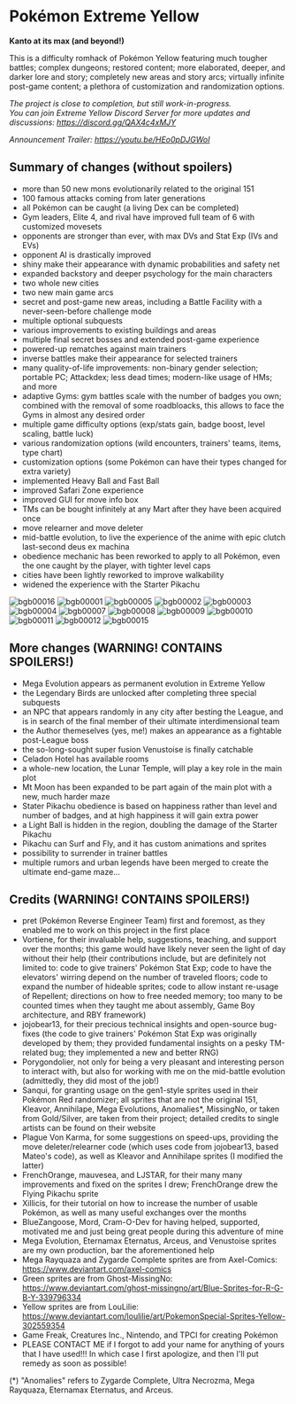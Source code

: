 # Pokémon Extreme Yellow
**Kanto at its max (and beyond!)**

This is a difficulty romhack of Pokémon Yellow featuring much tougher battles; complex dungeons; restored content; more elaborated, deeper, and darker lore and story; completely new areas and story arcs; virtually infinite post-game content; a plethora of customization and randomization options.

*The project is close to completion, but still work-in-progress.* <br/>
*You can join Extreme Yellow Discord Server for more updates and discussions: https://discord.gg/QAX4c4xMJY*

*Announcement Trailer: https://youtu.be/HEo0pDJGWoI*

## Summary of changes (without spoilers)

- more than 50 new mons evolutionarily related to the original 151
- 100 famous attacks coming from later generations
- all Pokémon can be caught (a living Dex can be completed)
- Gym leaders, Elite 4, and rival have improved full team of 6 with customized movesets
- opponents are stronger than ever, with max DVs and Stat Exp (IVs and EVs)
- opponent AI is drastically improved
- shiny make their appearance with dynamic probabilities and safety net
- expanded backstory and deeper psychology for the main characters
- two whole new cities
- two new main game arcs
- secret and post-game new areas, including a Battle Facility with a never-seen-before challenge mode
- multiple optional subquests
- various improvements to existing buildings and areas
- multiple final secret bosses and extended post-game experience
- powered-up rematches against main trainers
- inverse battles make their appearance for selected trainers
- many quality-of-life improvements: non-binary gender selection; portable PC; Attackdex; less dead times; modern-like usage of HMs; and more
- adaptive Gyms: gym battles scale with the number of badges you own; combined with the removal of some roadbloacks, this allows to face the Gyms in almost any desired order
- multiple game difficulty options (exp/stats gain, badge boost, level scaling, battle luck)
- various randomization options (wild encounters, trainers' teams, items, type chart)
- customization options (some Pokémon can have their types changed for extra variety)
- implemented Heavy Ball and Fast Ball
- improved Safari Zone experience
- improved GUI for move info box
- TMs can be bought infinitely at any Mart after they have been acquired once
- move relearner and move deleter
- mid-battle evolution, to live the experience of the anime with epic clutch last-second deus ex machina
- obedience mechanic has been reworked to apply to all Pokémon, even the one caught by the player, with tighter level caps
- cities have been lightly reworked to improve walkability
- widened the experience with the Starter Pikachu

![bgb00016](https://github.com/RainbowMetalPigeon/ExtremeYellow/assets/118711812/0153c1f1-5952-4625-aa72-2d488218ab16)
![bgb00001](https://github.com/RainbowMetalPigeon/ExtremeYellow/assets/118711812/f225e779-1d75-4c54-9abb-3e02e68e07d9)
![bgb00005](https://github.com/RainbowMetalPigeon/ExtremeYellow/assets/118711812/8a305170-e4bd-4bde-b810-d4065df01367)
![bgb00002](https://github.com/RainbowMetalPigeon/ExtremeYellow/assets/118711812/490981ce-92a6-48fd-82c7-a3d1960996c3)
![bgb00003](https://github.com/RainbowMetalPigeon/ExtremeYellow/assets/118711812/756d334a-947f-47ff-b66c-aa8a41194921)
![bgb00004](https://github.com/RainbowMetalPigeon/ExtremeYellow/assets/118711812/8d13ae4b-ddea-47c8-9833-16a29b5688a5)
![bgb00007](https://github.com/RainbowMetalPigeon/ExtremeYellow/assets/118711812/5fb5ed5d-54a3-4f7c-b192-2b6bcdc6868b)
![bgb00008](https://github.com/RainbowMetalPigeon/ExtremeYellow/assets/118711812/55d2c44d-c788-4928-9cc0-8f229560a527)
![bgb00009](https://github.com/RainbowMetalPigeon/ExtremeYellow/assets/118711812/c542e3f5-fe50-4cee-bebf-be5839013ddf)
![bgb00010](https://github.com/RainbowMetalPigeon/ExtremeYellow/assets/118711812/a75a200f-299a-4506-aa26-3aa339d1f2ff)
![bgb00011](https://github.com/RainbowMetalPigeon/ExtremeYellow/assets/118711812/174d83e4-e3e5-4a13-901c-4982fbdc7166)
![bgb00012](https://github.com/RainbowMetalPigeon/ExtremeYellow/assets/118711812/5275b14e-34f3-4bcd-9d75-ced2b8614d3a)
![bgb00015](https://github.com/RainbowMetalPigeon/ExtremeYellow/assets/118711812/4b5beb3c-d990-44dd-ab70-b4c4c0f25b86)


## More changes (WARNING! CONTAINS SPOILERS!)

- Mega Evolution appears as permanent evolution in Extreme Yellow
- the Legendary Birds are unlocked after completing three special subquests
- an NPC that appears randomly in any city after besting the League, and is in search of the final member of their ultimate interdimensional team
- the Author themeselves (yes, me!) makes an appearance as a fightable post-League boss
- the so-long-sought super fusion Venustoise is finally catchable
- Celadon Hotel has available rooms
- a whole-new location, the Lunar Temple, will play a key role in the main plot
- Mt Moon has been expanded to be part again of the main plot with a new, much harder maze
- Stater Pikachu obedience is based on happiness rather than level and number of badges, and at high happiness it will gain extra power
- a Light Ball is hidden in the region, doubling the damage of the Starter Pikachu
- Pikachu can Surf and Fly, and it has custom animations and sprites
- possibility to surrender in trainer battles
- multiple rumors and urban legends have been merged to create the ultimate end-game maze...

## Credits (WARNING! CONTAINS SPOILERS!)

- pret (Pokémon Reverse Engineer Team) first and foremost, as they enabled me to work on this project in the first place
- Vortiene, for their invaluable help, suggestions, teaching, and support over the months; this game would have likely never seen the light of day without their help (their contributions include, but are definitely not limited to: code to give trainers' Pokémon Stat Exp; code to have the elevators' wirring depend on the number of traveled floors; code to expand the number of hideable sprites; code to allow instant re-usage of Repellent; directions on how to free needed memory; too many to be counted times when they taught me about assembly, Game Boy architecture, and RBY framework)
- jojobear13, for their precious technical insights and open-source bug-fixes (the code to give trainers' Pokémon Stat Exp was originally developed by them; they provided fundamental insights on a pesky TM-related bug; they implemented a new and better RNG)
- Porygondolier, not only for being a very pleasant and interesting person to interact with, but also for working with me on the mid-battle evolution (admittedly, they did most of the job!)
- Sanqui, for granting usage on the gen1-style sprites used in their Pokémon Red randomizer; all sprites that are not the original 151, Kleavor, Annihilape, Mega Evolutions, Anomalies*, MissingNo, or taken from Gold/Silver, are taken from their project; detailed credits to single artists can be found on their website
- Plague Von Karma, for some suggestions on speed-ups, providing the move deleter/relearner code (which uses code from jojobear13, based Mateo's code), as well as Kleavor and Annihilape sprites (I modified the latter)
- FrenchOrange, mauvesea, and LJSTAR, for their many many improvements and fixed on the sprites I drew; FrenchOrange drew the Flying Pikachu sprite
- Xillicis, for their tutorial on how to increase the number of usable Pokémon, as well as many useful exchanges over the months
- BlueZangoose, Mord, Cram-O-Dev for having helped, supported, motivated me and just being great people during this adventure of mine
- Mega Evolution, Eternamax Eternatus, Arceus, and Venustoise sprites are my own production, bar the aforementioned help
- Mega Rayquaza and Zygarde Complete sprites are from Axel-Comics: https://www.deviantart.com/axel-comics
- Green sprites are from Ghost-MissingNo: https://www.deviantart.com/ghost-missingno/art/Blue-Sprites-for-R-G-B-Y-339796334
- Yellow sprites are from LouLilie: https://www.deviantart.com/loulilie/art/PokemonSpecial-Sprites-Yellow-302559354
- Game Freak, Creatures Inc., Nintendo, and TPCI for creating Pokémon
- PLEASE CONTACT ME if I forgot to add your name for anything of yours that I have used!!! In which case I first apologize, and then I'll put remedy as soon as possible!

(*) "Anomalies" refers to Zygarde Complete, Ultra Necrozma, Mega Rayquaza, Eternamax Eternatus, and Arceus.
